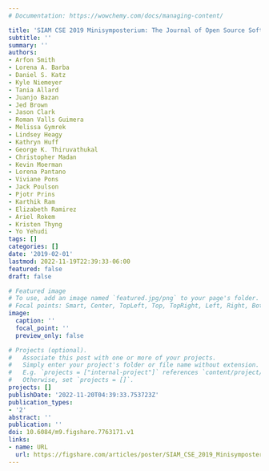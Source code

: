 ```yaml
---
# Documentation: https://wowchemy.com/docs/managing-content/

title: 'SIAM CSE 2019 Minisymposterium: The Journal of Open Source Software'
subtitle: ''
summary: ''
authors:
- Arfon Smith
- Lorena A. Barba
- Daniel S. Katz
- Kyle Niemeyer
- Tania Allard
- Juanjo Bazan
- Jed Brown
- Jason Clark
- Roman Valls Guimera
- Melissa Gymrek
- Lindsey Heagy
- Kathryn Huff
- George K. Thiruvathukal
- Christopher Madan
- Kevin Moerman
- Lorena Pantano
- Viviane Pons
- Jack Poulson
- Pjotr Prins
- Karthik Ram
- Elizabeth Ramirez
- Ariel Rokem
- Kristen Thyng
- Yo Yehudi
tags: []
categories: []
date: '2019-02-01'
lastmod: 2022-11-19T22:39:33-06:00
featured: false
draft: false

# Featured image
# To use, add an image named `featured.jpg/png` to your page's folder.
# Focal points: Smart, Center, TopLeft, Top, TopRight, Left, Right, BottomLeft, Bottom, BottomRight.
image:
  caption: ''
  focal_point: ''
  preview_only: false

# Projects (optional).
#   Associate this post with one or more of your projects.
#   Simply enter your project's folder or file name without extension.
#   E.g. `projects = ["internal-project"]` references `content/project/deep-learning/index.md`.
#   Otherwise, set `projects = []`.
projects: []
publishDate: '2022-11-20T04:39:33.753723Z'
publication_types:
- '2'
abstract: ''
publication: ''
doi: 10.6084/m9.figshare.7763171.v1
links:
- name: URL
  url: https://figshare.com/articles/poster/SIAM_CSE_2019_Minisymposterium_The_Journal_of_Open_Source_Software/7763171
---
```

